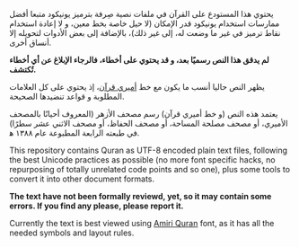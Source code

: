 يحتوي هذا المستودع على القرآن في ملفات نصية صِرفة بترميز يونيكود متبعا أفضل
ممارسات استخدام يونيكود قدر الإمكان (لا حيل خاصة بخط معين، و لا إعادة استخدام نقاط
ترميز في غير ما وضعت له، إلى غير ذلك)، بالإضافة إلى بعض الأدوات لتحويله إلا أنساق
أخرى.

**لم يدقق هذا النص رسميًا بعد، و قد يحتوي على أخطاء، فالرجاء الإبلاغ عن أي أخطاء
تُكتشف.**

يظهر النص حاليا أنسب ما يكون مع خط [أميري قرآن][Amiri Quran]، إذ يحتوي على كل
العلامات المطلوبة و قواعد تنضيدها الصحيحة.

يعتمد هذه النص (و خط أميري قرآن) رسم مصحف الأزهر (المعروف أحيانًا بالمصحف الأميري،
أو مصحف مصلحة المساحة، أو مصحف الحفاظ، أو مصحف الاثني عشر سطرًا) في طبعته الرابعة
المطبوعة عام ١٣٨٨ ه‍.

This repository contains Quran as UTF-8 encoded plain text files, following the
best Unicode practices as possible (no more font specific hacks, no repurposing
of totally unrelated code points and so one), plus some tools to convert it
into other document formats.

**The text have not been formally reviewd, yet, so it may contain some errors.
If you find any please, please report it.**

Currently the text is best viewed using [Amiri Quran] font, as it has all the
needed symbols and layout rules.

[Amiri Quran]: http://www.amirifont.org
